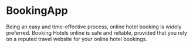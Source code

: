 # BookingApp
Being an easy and time-effective process, online hotel booking is widely preferred. Booking Hotels online is safe and reliable, provided that you rely on a reputed travel website for your online hotel bookings.
